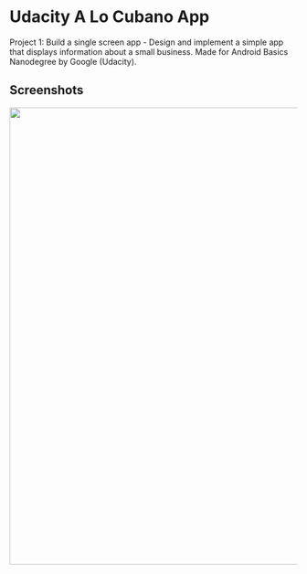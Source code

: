 # Udacity A Lo Cubano App

Project 1: Build a single screen app - Design and implement a simple app that displays information about a small business. Made for Android Basics Nanodegree by Google (Udacity).

## Screenshots


<img src="https://raw.github.com/lpelczar/P1_Udacity_ALoCubano/master/screenshots/p1-1.png" width="800">
